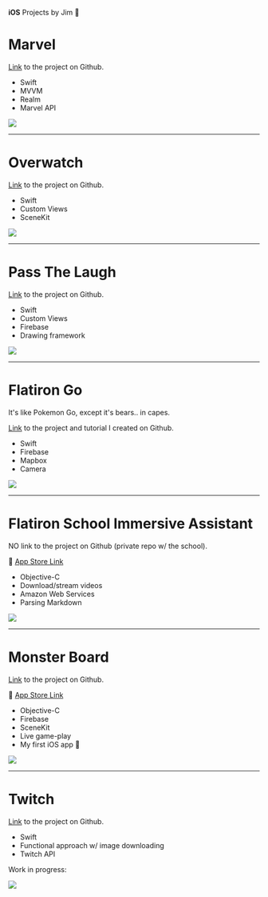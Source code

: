 **iOS** Projects  by Jim 🦉



# Marvel

[Link](https://github.com/JimCampagno/Marvel-iOS) to the project on Github.


* Swift
* MVVM
* Realm
* Marvel API

   
[![](http://img.youtube.com/vi/mBMzgQygds0/0.jpg)](https://www.youtube.com/watch?v=mBMzgQygds0 "Marvel iOS App")

---

# Overwatch

[Link](https://github.com/JimCampagno/Overwatch) to the project on Github.

* Swift
* Custom Views
* SceneKit

    
[![](http://img.youtube.com/vi/A_x7IGWqPmg/0.jpg)](https://www.youtube.com/watch?v=A_x7IGWqPmg "Overwatch iOS App")

---

# Pass The Laugh

[Link](https://github.com/JimCampagno/PassTheLaugh) to the project on Github.

* Swift
* Custom Views
* Firebase
* Drawing framework

[![](http://img.youtube.com/vi/-Q5saVV12BQ/0.jpg)](https://www.youtube.com/watch?v=-Q5saVV12BQ "Pass The Laugh")

---

# Flatiron Go

It's like Pokemon Go, except it's bears.. in capes.

[Link](https://github.com/learn-co-curriculum/FlatironGO) to the project and tutorial I created on Github.

* Swift
* Firebase
* Mapbox
* Camera

![](https://camo.githubusercontent.com/db366e8167d0192163107c271b3d684acdbe4585/68747470733a2f2f6d656469612e67697068792e636f6d2f6d656469612f336f37544b797154334f696f726143764c692f67697068792e676966)



---

# Flatiron School Immersive Assistant

NO link to the project on Github (private repo w/ the school).
  
🚀 [App Store Link](https://itunes.apple.com/us/app/flatiron-school-immersive/id1075502186?mt=8) 


* Objective-C
* Download/stream videos
* Amazon Web Services
* Parsing Markdown 

[![](http://img.youtube.com/vi/8ZFQVHgbaUY/0.jpg)](https://www.youtube.com/watch?v=8ZFQVHgbaUY "Flatiron School Immersive Assistant")

---

# Monster Board

[Link](https://github.com/JimCampagno/scoreboard) to the project on Github.  

🚀 [App Store Link](https://itunes.apple.com/us/app/monster-board/id1078125626?mt=8)

* Objective-C
* Firebase
* SceneKit
* Live game-play
* My first iOS app 🎉

[![](http://img.youtube.com/vi/CfGdjdIsn1g/0.jpg)](https://www.youtube.com/watch?v=CfGdjdIsn1g "Monster Board")

---

# Twitch

[Link](https://github.com/JimCampagno/Twitch-iOS) to the project on Github.

* Swift
* Functional approach w/ image downloading
* Twitch API

Work in progress:

![](http://i.imgur.com/73umPWw.png?1)



